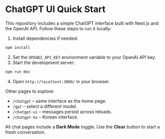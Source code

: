 # ChatGPT UI Quick Start

This repository includes a simple ChatGPT interface built with Next.js and the OpenAI API. Follow these steps to run it locally:

1. Install dependencies if needed:

```bash
npm install
```

2. Set the `OPENAI_API_KEY` environment variable to your OpenAI API key.
3. Start the development server:

```bash
npm run dev
```

4. Open `http://localhost:3000/` in your browser.

Other pages to explore:

- `/chatgpt` – same interface as the home page.
- `/gpt` – select a different model.
- `/chatgpt-ui` – messages persist across reloads.
- `/chatgpt-ko` – Korean interface.

All chat pages include a **Dark Mode** toggle. Use the **Clear** button to start a fresh conversation.
